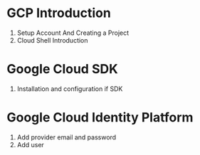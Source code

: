 # GCP Introduction

1. Setup Account And Creating a Project
2. Cloud Shell Introduction

# Google Cloud SDK

1. Installation and configuration if SDK



# Google Cloud Identity Platform

1. Add provider email and password
2. Add user







 















